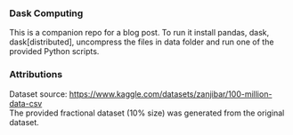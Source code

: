 ### Dask Computing
This is a companion repo for a blog post. To run it install pandas, dask, dask[distributed], uncompress the files in data folder and run one of the provided Python scripts.

### Attributions
Dataset source: https://www.kaggle.com/datasets/zanjibar/100-million-data-csv \
The provided fractional dataset (10% size) was generated from the original dataset.

